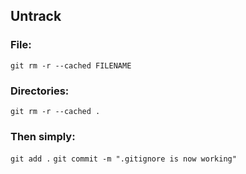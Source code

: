 ## Untrack ##

### File: ###
`git rm -r --cached FILENAME`

### Directories: ###
`git rm -r --cached .`

### Then simply: ###
`git add .`
`git commit -m ".gitignore is now working"`
